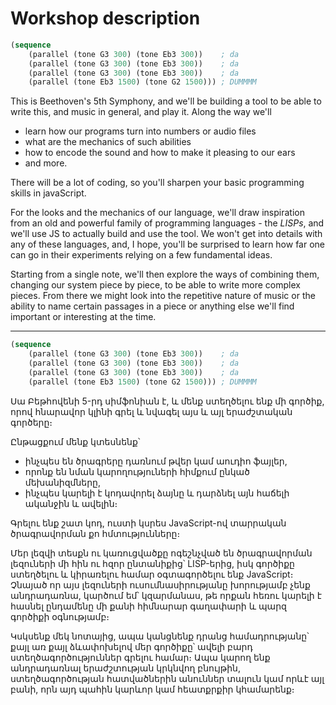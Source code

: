 # Workshop description

```lisp
(sequence
    (parallel (tone G3 300) (tone Eb3 300))    ; da
    (parallel (tone G3 300) (tone Eb3 300))    ; da
    (parallel (tone G3 300) (tone Eb3 300))    ; da
    (parallel (tone Eb3 1500) (tone G2 1500))) ; DUMMMM
```

This is Beethoven's 5th Symphony, and we'll be building a tool to be able to write this, and music in general, and play it. Along the way we'll

- learn how our programs turn into numbers or audio files
- what are the mechanics of such abilities
- how to encode the sound and how to make it pleasing to our ears
- and more.

There will be a lot of coding, so you'll sharpen your basic programming skills in javaScript.

For the looks and the mechanics of our language, we'll draw inspiration from an old and powerful family of programming languages - the *LISPs*, and we'll use JS to actually build and use the tool. We won't get into details with any of these languages, and, I hope, you'll be surprised to learn how far one can go in their experiments relying on a few fundamental ideas.

Starting from a single note, we'll then explore the ways of combining them, changing our system piece by piece, to be able to write more complex pieces. From there we might look into the repetitive nature of music or the ability to name certain passages in a piece or anything else we'll find important or interesting at the time.

----

```lisp
(sequence
    (parallel (tone G3 300) (tone Eb3 300))    ; da
    (parallel (tone G3 300) (tone Eb3 300))    ; da
    (parallel (tone G3 300) (tone Eb3 300))    ; da
    (parallel (tone Eb3 1500) (tone G2 1500))) ; DUMMMM
```

Սա Բեթհովենի 5-րդ սիմֆոնիան է, և մենք ստեղծելու ենք մի գործիք, որով հնարավոր կլինի գրել և նվագել այս և այլ երաժշտական գործերը։

Ընթացքում մենք կտեսնենք՝

- ինչպես են ծրագրերը դառնում թվեր կամ աուդիո ֆայլեր,
- որոնք են նման կարողություների հիմքում ընկած մեխանիզմները,
- ինչպես կարելի է կոդավորել ձայնը և դարձնել այն հաճելի ականջին և ավելին։

Գրելու ենք շատ կոդ, ուստի կսրես JavaScript-ով տարրական ծրագրավորման քո հմտությունները։

Մեր լեզվի տեսքն ու կառուցվածքը ոգեշնչված են ծրագրավորման լեզուների մի հին ու հզոր ընտանիքից՝ LISP-երից, իսկ գործիքը ստեղծելու և կիրառելու համար օգտագործելու ենք JavaScript։ Չնայած որ այս լեզուների ուսումնասիրությանը խորությամբ չենք անդրադառնա, կարծում եմ՝ կզարմանաս, թե որքան հեռու կարելի է հասնել ընդամենը մի քանի հիմնարար գաղափարի և պարզ գործիքի օգնությամբ։

Կսկսենք մեկ նոտայից, ապա կանցնենք դրանց համադրությանը՝ քայլ առ քայլ ձևափոխելով մեր գործիքը՝ ավելի բարդ ստեղծագործություններ գրելու համար։ Ապա կարող ենք անդրադառնալ երաժշտության կրկնվող բնույթին, ստեղծագործության հատվածներին անուններ տալուն կամ որևէ այլ բանի, որն այդ պահին կարևոր կամ հեատքրքիր կհամարենք։
